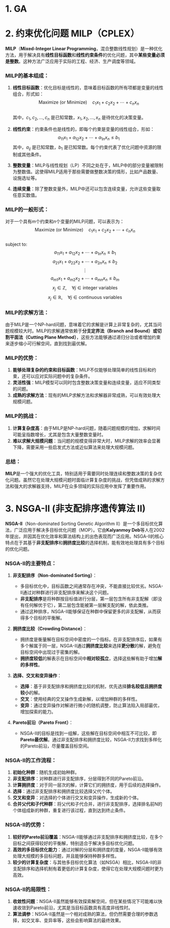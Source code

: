 # 1. GA 

# 2. 约束优化问题 MILP（CPLEX）
**MILP**（**Mixed-Integer Linear Programming**，混合整数线性规划）是一种优化方法，用于解决具有**线性目标函数**和**线性约束条件**的优化问题，其中**某些变量必须是整数**。这种方法广泛应用于实际的工程、经济、生产调度等领域。

### MILP的基本组成：
1. **线性目标函数**：优化目标是线性的，意味着目标函数的所有项都是变量的线性组合，形式如：
   $$
   \text{Maximize (or Minimize)} \quad c_1x_1 + c_2x_2 + \cdots + c_nx_n
   $$  
   其中，$c_1, c_2, \dots, c_n$ 是已知常数，$x_1, x_2, \dots, x_n$ 是待优化的决策变量。

2. **线性约束**：约束条件也是线性的，即每个约束是变量的线性组合，形如：
   $$
   a_{11}x_1 + a_{12}x_2 + \cdots + a_{1n}x_n \leq b_1
   $$
   其中，$a_{ij}$ 是已知常数，$b_1$ 是已知常数。每个约束代表了优化问题中资源的限制或其他条件。

3. **整数变量**：MILP与线性规划（LP）不同之处在于，MILP中的部分变量被限制为整数值。这使得MILP适用于那些需要做整数决策的情形，比如产品数量、设施选址等。

4. **连续变量**：除了整数变量外，MILP中还可以包含连续变量，允许这些变量取任意实数值。

### MILP的一般形式：
对于一个具有$m$个约束和$n$个变量的MILP问题，可以表示为：
$$
\text{Maximize (or Minimize)} \quad c_1x_1 + c_2x_2 + \cdots + c_nx_n
$$  
subject to:
$$
a_{11}x_1 + a_{12}x_2 + \cdots + a_{1n}x_n \leq b_1
$$
$$
a_{21}x_1 + a_{22}x_2 + \cdots + a_{2n}x_n \leq b_2
$$
$$
\vdots
$$
$$
a_{m1}x_1 + a_{m2}x_2 + \cdots + a_{mn}x_n \leq b_m
$$
$$
x_j \in \mathbb{Z}, \quad \forall j \in \text{integer variables}
$$
$$
x_j \in \mathbb{R}, \quad \forall j \in \text{continuous variables}
$$



### MILP的求解方法：
由于MILP是一个NP-hard问题，意味着它的求解是计算上非常复杂的，尤其当问题规模较大时。MILP的求解通常依赖于**分支定界法（Branch and Bound）**或**切割平面法（Cutting Plane Method）**，这些方法能够通过递归分治或者增加约束来逐步缩小可行解空间，直到找到最优解。


### MILP的优势：
1. **能够处理复杂的约束和目标函数**：MILP不仅能够处理简单的线性目标和约束，还可以应对实际问题中的复杂条件。
2. **灵活性强**：MILP模型可以同时包含整数决策变量和连续变量，适应不同类型的问题。
3. **成熟的求解方法**：现有的MILP求解方法和求解器非常成熟，可以有效处理大规模问题。

### MILP的挑战：
1. **计算复杂度高**：由于MILP是NP-hard问题，随着问题规模的增加，求解时间可能呈指数增长，尤其是包含大量整数变量时。
2. **难以求解大规模问题**：当问题的规模变得非常大时，MILP求解的效率会显著下降，需要采用一些启发式方法或近似算法来处理大规模问题。

### 总结：
**MILP**是一个强大的优化工具，特别适用于需要同时处理连续和整数决策的复杂优化问题。虽然它在处理大规模问题时面临计算复杂度的挑战，但凭借成熟的求解方法和强大的求解器支持，MILP在众多领域的实际应用中发挥了重要作用。










# 3. NSGA-II (非支配排序遗传算法 II)
**NSGA-II**（Non-dominated Sorting Genetic Algorithm II）是一个多目标优化算法，广泛应用于解决多目标优化问题（MOP）。它由**Kalyanmoy Deb**等人在2002年提出，并因其在优化效率和算法结构上的出色表现而广泛应用。NSGA-II的核心特点在于其基于**非支配排序**和**拥挤度比较**的选择机制，能有效地处理具有多个目标的优化问题。

### NSGA-II的主要特点：
1. **非支配排序（Non-dominated Sorting）**：
   - 多目标优化中，目标函数之间通常存在冲突，不能直接比较优劣。NSGA-II通过对种群进行非支配排序来解决这个问题。
   - **非支配排序**是将种群按目标值进行分层，第一层包含所有非支配解（即没有任何解优于它），第二层包含能被第一层解支配的解，依此类推。
   - 通过这种排序，NSGA-II能够保证在种群中保留更多的非支配解，从而获得多个目标的平衡解。

2. **拥挤度比较（Crowding Distance）**：
   - 拥挤度是衡量解在目标空间中密度的一个指标。在非支配排序后，如果有多个解属于同一层，NSGA-II通过**拥挤度比较**来选择**更分散**的解，避免在目标空间中出现过于密集的解。
   - **拥挤度较低**的解表示在目标空间中**相对较孤立**，选择这些解有助于增加**解的多样性**。

3. **选择、交叉和变异操作**：
   - **选择**：基于非支配排序和拥挤度比较的机制，优先选择**排名较低且拥挤度较小**的解。
   - **交叉**：使用经典的交叉操作生成新解，以增加种群的多样性。
   - **变异**：通过变异操作对解进行微小的随机调整，防止算法陷入局部最优，增加探索的能力。

4. **Pareto前沿（Pareto Front）**：
   - NSGA-II的目标是找到一组解，这些解在目标空间中相互不可比较，即**Pareto最优解**。通过非支配排序和拥挤度比较，NSGA-II力求找到多样化的Pareto前沿，尽量覆盖目标空间。

### NSGA-II的工作流程：
1. **初始化种群**：随机生成初始种群。
2. **非支配排序**：对种群进行非支配排序，分层得到不同的Pareto前沿。
3. **计算拥挤度**：对于同一层次的解，计算它们的拥挤度，用于后续的选择操作。
4. **选择**：通过非支配排序和拥挤度比较选择父代个体。
5. **交叉和变异**：对选择的个体进行交叉和变异操作，生成新的个体。
6. **合并父代和子代种群**：将父代和子代合并，进行非支配排序，选择排名前N的个体组成新的种群，重复进行该过程，直到达到终止条件。

### NSGA-II的优势：
1. **较好的Pareto前沿覆盖**：NSGA-II能够通过非支配排序和拥挤度比较，在多个目标之间获得较好的平衡解，特别适合于解决多目标优化问题。
2. **高效的多目标优化能力**：通过对解的分层和拥挤度的度量，NSGA-II能够有效处理大规模的多目标问题，并且能够保持种群多样性。
3. **较少的计算复杂度**：与其他多目标优化算法（如NSGA）相比，NSGA-II的非支配排序和选择机制有着更低的计算复杂度，使得它在处理大规模问题时更为高效。

### NSGA-II的局限性：
1. **收敛性问题**：NSGA-II虽然能够有效探索解空间，但在某些情况下可能难以快速收敛到Pareto前沿，尤其是当目标函数具有高度非线性时。
2. **算法调参**：NSGA-II虽然是一个相对成熟的算法，但仍然需要合理的参数选择，如交叉率、变异率等，这些会影响算法的最终效果。
